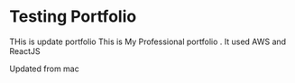 # Testing Portfolio
THis is update portfolio
This is My Professional portfolio . It used AWS and ReactJS

Updated from mac
